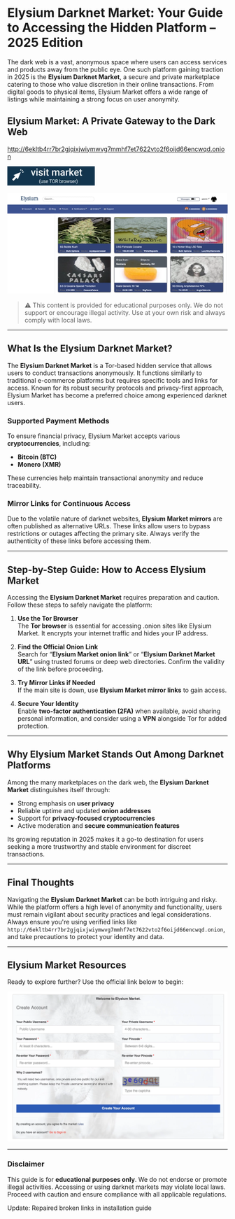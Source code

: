 

# Elysium Darknet Market: Your Guide to Accessing the Hidden Platform – 2025 Edition

The dark web is a vast, anonymous space where users can access services and products away from the public eye. One such platform gaining traction in 2025 is the **Elysium Darknet Market**, a secure and private marketplace catering to those who value discretion in their online transactions. From digital goods to physical items, Elysium Market offers a wide range of listings while maintaining a strong focus on user anonymity.

## Elysium Market: A Private Gateway to the Dark Web

http://6ekltb4rr7br2gjqixjwiymwvg7mmhf7et7622vto2f6oijd66encwqd.onion

[<img src="/thumbnails/left.webp" width="200">](http://6ekltb4rr7br2gjqixjwiymwvg7mmhf7et7622vto2f6oijd66encwqd.onion)

<a href="http://6ekltb4rr7br2gjqixjwiymwvg7mmhf7et7622vto2f6oijd66encwqd.onion"><img src="/thumbnails/crop.webp" alt="Elysium Market Preview" style="max-width: 100%;"></a>

> ⚠️ This content is provided for educational purposes only. We do not support or encourage illegal activity. Use at your own risk and always comply with local laws.

---

## What Is the Elysium Darknet Market?

The **Elysium Darknet Market** is a Tor-based hidden service that allows users to conduct transactions anonymously. It functions similarly to traditional e-commerce platforms but requires specific tools and links for access. Known for its robust security protocols and privacy-first approach, Elysium Market has become a preferred choice among experienced darknet users.

### Supported Payment Methods

To ensure financial privacy, Elysium Market accepts various **cryptocurrencies**, including:

- **Bitcoin (BTC)**
- **Monero (XMR)**

These currencies help maintain transactional anonymity and reduce traceability.

### Mirror Links for Continuous Access

Due to the volatile nature of darknet websites, **Elysium Market mirrors** are often published as alternative URLs. These links allow users to bypass restrictions or outages affecting the primary site. Always verify the authenticity of these links before accessing them.

---

## Step-by-Step Guide: How to Access Elysium Market

Accessing the **Elysium Darknet Market** requires preparation and caution. Follow these steps to safely navigate the platform:

1. **Use the Tor Browser**  
   The **Tor browser** is essential for accessing .onion sites like Elysium Market. It encrypts your internet traffic and hides your IP address.

2. **Find the Official Onion Link**  
   Search for “**Elysium Market onion link**” or “**Elysium Darknet Market URL**” using trusted forums or deep web directories. Confirm the validity of the link before proceeding.

3. **Try Mirror Links if Needed**  
   If the main site is down, use **Elysium Market mirror links** to gain access.

4. **Secure Your Identity**  
   Enable **two-factor authentication (2FA)** when available, avoid sharing personal information, and consider using a **VPN** alongside Tor for added protection.

---

## Why Elysium Market Stands Out Among Darknet Platforms

Among the many marketplaces on the dark web, the **Elysium Darknet Market** distinguishes itself through:

- Strong emphasis on **user privacy**
- Reliable uptime and updated **onion addresses**
- Support for **privacy-focused cryptocurrencies**
- Active moderation and **secure communication features**

Its growing reputation in 2025 makes it a go-to destination for users seeking a more trustworthy and stable environment for discreet transactions.

---

## Final Thoughts

Navigating the **Elysium Darknet Market** can be both intriguing and risky. While the platform offers a high level of anonymity and functionality, users must remain vigilant about security practices and legal considerations. Always ensure you're using verified links like `http://6ekltb4rr7br2gjqixjwiymwvg7mmhf7et7622vto2f6oijd66encwqd.onion`, and take precautions to protect your identity and data.

---

## Elysium Market Resources

Ready to explore further? Use the official link below to begin:

<a href="http://6ekltb4rr7br2gjqixjwiymwvg7mmhf7et7622vto2f6oijd66encwqd.onion"><img src="/thumbnails/static.webp" alt="Elysium Login" style="max-width: 100%;"></a>

---

### Disclaimer

This guide is for **educational purposes only**. We do not endorse or promote illegal activities. Accessing or using darknet markets may violate local laws. Proceed with caution and ensure compliance with all applicable regulations.






Update: Repaired broken links in installation guide
